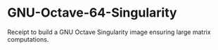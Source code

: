 # GNU-Octave-64-Singularity
Receipt to build a GNU Octave Singularity image ensuring large matrix computations.
